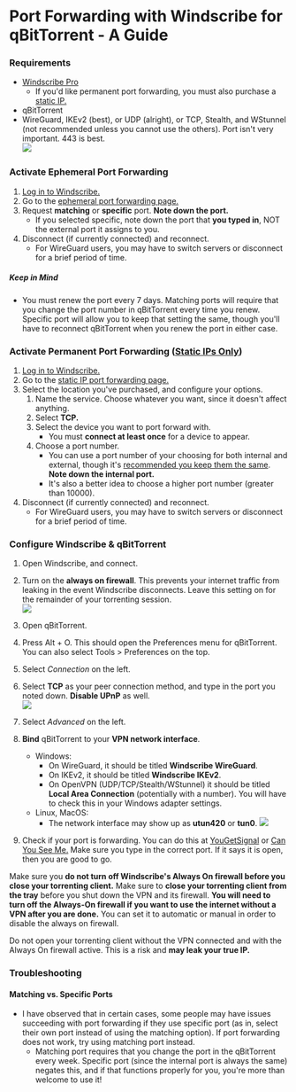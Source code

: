 # Port Forwarding with Windscribe for qBitTorrent - A Guide

### Requirements

* [Windscribe Pro](https://windscribe.com/upgrade)
     * If you'd like permanent port forwarding, you must also purchase a [static IP.](https://windscribe.com/staticips) 
* qBitTorrent
* WireGuard, IKEv2 (best), or UDP (alright), or TCP, Stealth, and WStunnel (not recommended unless you cannot use the others). Port isn't very important. 443 is best. \
![](Images/Protocol.png)

### Activate Ephemeral Port Forwarding

1. [Log in to Windscribe.](https://windscribe.com/login)
2. Go to the [ephemeral port forwarding page.](https://windscribe.com/myaccount#porteph)
3. Request **matching** or **specific** port. **Note down the port.**
     * If you selected specific, note down the port that **you typed in**, NOT the external port it assigns to you.
4. Disconnect (if currently connected) and reconnect. 
     * For WireGuard users, you may have to switch servers or disconnect for a brief period of time.

##### Keep in Mind

* You must renew the port every 7 days. Matching ports will require that you change the port number in qBitTorrent every time you renew. Specific port will allow you to keep that setting the same, though you'll have to reconnect qBitTorrent when you renew the port in either case.

### Activate Permanent Port Forwarding ([Static IPs Only](https://windscribe.com/staticips))

1. [Log in to Windscribe.](https://windscribe.com/login)
2. Go to the [static IP port forwarding page.](https://windscribe.com/myaccount#portforwards)
3. Select the location you've purchased, and configure your options. 
     1. Name the service. Choose whatever you want, since it doesn't affect anything.
     2. Select **TCP.**
     3. Select the device you want to port forward with. 
          * You must **connect at least once** for a device to appear.
     4. Choose a port number.
          * You can use a port number of your choosing for both internal and external, though it's [recommended you keep them the same](#matching-vs-specific-ports). **Note down the internal port.**
          * It's also a better idea to choose a higher port number (greater than 10000). 
4. Disconnect (if currently connected) and reconnect. 
     * For WireGuard users, you may have to switch servers or disconnect for a brief period of time.

### Configure Windscribe & qBitTorrent

1. Open Windscribe, and connect.
2. Turn on the **always on firewall**. This prevents your internet traffic from leaking in the event Windscribe disconnects. Leave this setting on for the remainder of your torrenting session. \
![](Images/AlwaysOn.png)
3. Open qBitTorrent.
4. Press Alt + O. This should open the Preferences menu for qBitTorrent. You can also select Tools > Preferences on the top.
5. Select *Connection* on the left.
6. Select **TCP** as your peer connection method, and type in the port you noted down. **Disable UPnP** as well. \
![](Images/Port.png)
7. Select *Advanced* on the left.
8. **Bind** qBitTorrent to your **VPN network interface**. 
    * Windows:
         * On WireGuard, it should be titled **Windscribe WireGuard**.
         * On IKEv2, it should be titled **Windscribe IKEv2**.
         * On OpenVPN (UDP/TCP/Stealth/WStunnel) it should be titled **Local Area Connection** (potentially with a number). You will have to check this in your Windows adapter settings. 
    * Linux, MacOS:
         * The network interface may show up as **utun420** or **tun0**.
![](Images/Interface.png)

9. Check if your port is forwarding. You can do this at [YouGetSignal](https://www.yougetsignal.com/tools/open-ports/) or [Can You See Me.](https://canyouseeme.org/) Make sure you type in the correct port. If it says it is open, then you are good to go.

Make sure you **do not turn off Windscribe's Always On firewall before you close your torrenting client.** Make sure to **close your torrenting client from the tray** before you shut down the VPN and its firewall. **You will need to turn off the Always-On firewall if you want to use the internet without a VPN after you are done.** You can set it to automatic or manual in order to disable the always on firewall.

Do not open your torrenting client without the VPN connected and with the Always On firewall active. This is a risk and **may leak your true IP.**

### Troubleshooting

#### Matching vs. Specific Ports
- I have observed that in certain cases, some people may have issues succeeding with port forwarding if they use specific port (as in, select their own port instead of using the matching option). If port forwarding does not work, try using matching port instead.
     - Matching port requires that you change the port in the qBitTorrent every week. Specific port (since the internal port is always the same) negates this, and if that functions properly for you, you're more than welcome to use it!